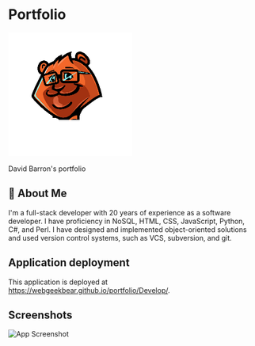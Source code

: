 # Portfolio

![Logo](./Develop/assets/images/WebGeekBear.png)

David Barron's portfolio

## 🚀 About Me

I'm a full-stack developer with 20 years of experience as a software developer. I have proficiency in NoSQL, HTML, CSS, JavaScript, Python, C#, and Perl. I have designed and implemented object-oriented solutions and used version control systems, such as VCS, subversion, and git.

## Application deployment
This application is deployed at https://webgeekbear.github.io/portfolio/Develop/.
## Screenshots

![App Screenshot](https://via.placeholder.com/468x300?text=App+Screenshot+Here)
